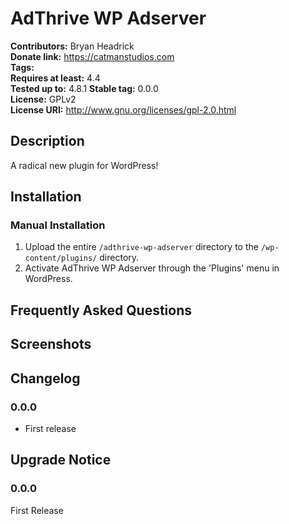 # AdThrive WP Adserver #
**Contributors:**      Bryan Headrick  
**Donate link:**       https://catmanstudios.com  
**Tags:**  
**Requires at least:** 4.4  
**Tested up to:**      4.8.1 
**Stable tag:**        0.0.0  
**License:**           GPLv2  
**License URI:**       http://www.gnu.org/licenses/gpl-2.0.html  

## Description ##

A radical new plugin for WordPress!

## Installation ##

### Manual Installation ###

1. Upload the entire `/adthrive-wp-adserver` directory to the `/wp-content/plugins/` directory.
2. Activate AdThrive WP Adserver through the 'Plugins' menu in WordPress.

## Frequently Asked Questions ##


## Screenshots ##


## Changelog ##

### 0.0.0 ###
* First release

## Upgrade Notice ##

### 0.0.0 ###
First Release
